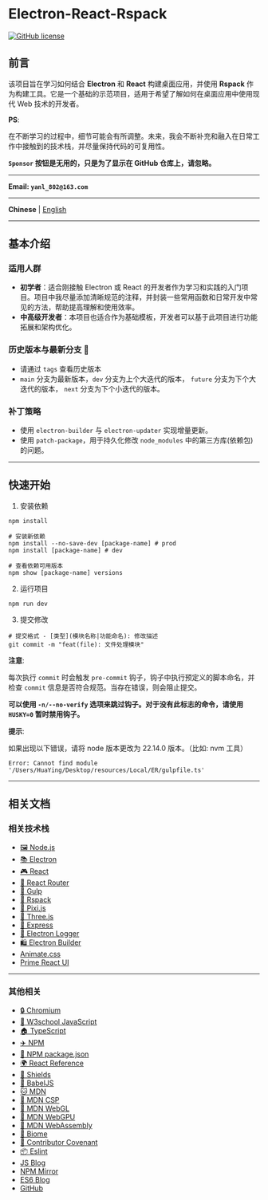 # Electron-React-Rspack

[![GitHub license](https://img.shields.io/github/license/Aurora-flower/Electron-React-Rspack?style=for-the-badge)](https://github.com/Aurora-flower/Electron-React-Rspack/blob/main/LICENSE)

## 前言

该项目旨在学习如何结合 **Electron** 和 **React** 构建桌面应用，并使用 **Rspack** 作为构建工具。它是一个基础的示范项目，适用于希望了解如何在桌面应用中使用现代 Web 技术的开发者。

**PS**:

在不断学习的过程中，细节可能会有所调整。未来，我会不断补充和融入在日常工作中接触到的技术栈，并尽量保持代码的可复用性。

**`Sponsor` 按钮是无用的，只是为了显示在 GitHub 仓库上，请忽略。**

---

**Email: `yanl_802@163.com`**

---

**Chinese** | [English](./README.EN.md)

---

## 基本介绍

### 适用人群

- **初学者**：适合刚接触 Electron 或 React 的开发者作为学习和实践的入门项目。项目中我尽量添加清晰规范的注释，并封装一些常用函数和日常开发中常见的方法，帮助提高理解和使用效率。
- **中高级开发者**：本项目也适合作为基础模板，开发者可以基于此项目进行功能拓展和架构优化。

### 历史版本与最新分支 📌

- 请通过 `tags` 查看历史版本
- `main` 分支为最新版本，`dev` 分支为上个大迭代的版本， `future` 分支为下个大迭代的版本， `next` 分支为下个小迭代的版本。

### 补丁策略

- 使用 `electron-builder` 与 `electron-updater` 实现增量更新。
- 使用 `patch-package`，用于持久化修改 `node_modules` 中的第三方库(依赖包)的问题。

---

## 快速开始

1. 安装依赖

```shell
npm install

# 安装新依赖
npm install --no-save-dev [package-name] # prod
npm install [package-name] # dev

# 查看依赖可用版本
npm show [package-name] versions
```

2. 运行项目

```shell
npm run dev
```

3. 提交修改

```shell
# 提交格式 - [类型](模块名称|功能命名): 修改描述
git commit -m "feat(file): 文件处理模块"
```

**注意**:

每次执行 `commit` 时会触发 `pre-commit` 钩子，钩子中执行预定义的脚本命名，并检查 `commit` 信息是否符合规范。当存在错误，则会阻止提交。

**可以使用 `-n/--no-verify` 选项来跳过钩子。对于没有此标志的命令，请使用 `HUSKY=0` 暂时禁用钩子。**

**提示**:

如果出现以下错误，请将 node 版本更改为 22.14.0 版本。（比如: nvm 工具）
```text
Error: Cannot find module '/Users/HuaYing/Desktop/resources/Local/ER/gulpfile.ts'
```

---

## 相关文档

### 相关技术栈

- [🖼️ Node.js](https://nodejs.cn/api/)
- [📚 Electron](https://www.electronjs.org/zh/docs/latest/)
- [🎮 React](https://zh-hans.react.dev/learn)
- [🍓 React Router](https://reactrouter.remix.org.cn/start/data/routing)
- [🌱 Gulp](https://gulp.nodejs.cn/)
- [🧪 Rspack](https://rspack.dev/zh/)
- [🧊 Pixi.js](https://pixi.nodejs.cn/8.x/guides/basics/getting-started)
- [🍉 Three.js](https://threejs.org/manual/#zh/fundamentals)
- [🌴 Express](https://www.expressjs.com.cn/)
- [🧸 Electron Logger](https://github.com/megahertz/electron-log)
- [🛍️ Electron Builder](https://www.electron.build/)
- [Animate.css](https://animate.style/)
- [Prime React UI](https://primereact.org/)

<!-- [🎁 Log4](https://github.com/log4js-node/log4js-node) -->
<!-- [🏁 Electron-Store](https://github.com/sindresorhus/electron-store) -->

---

### 其他相关

- [🔒 Chromium](https://www.chromium.org/chromium-projects/)
- [🌙 W3school JavaScript](https://www.w3ccoo.com/js/js_intro.html)
- [🏠 TypeScript](https://www.typescriptlang.org/docs/)
- [✈️ NPM](https://npm.nodejs.cn/)
- [🚗 NPM package.json](https://docs.npmjs.com/cli/v7/configuring-npm/package-json)
- [🌍 React Reference](https://react.dev/reference/react)
- [🌻 Shields](https://shields.io/)
- [🦋 BabelJS](https://www.babeljs.cn/docs/)
- [🐱 MDN](https://developer.mozilla.org/zh-CN/)
- [🐶 MDN CSP](https://developer.mozilla.org/en-US/docs/Web/HTTP/CSP)
- [🍎 MDN WebGL](https://developer.mozilla.org/zh-CN/docs/Web/API/WebGL_API)
- [🍕 MDN WebGPU](https://developer.mozilla.org/zh-CN/docs/Web/API/WebGPU_API)
- [🛶 MDN WebAssembly](https://developer.mozilla.org/zh-CN/docs/WebAssembly)
- [🧳 Biome](https://biomejs.dev/zh-cn/)
- [🌈 Contributor Covenant](https://www.contributor-covenant.org/)
- [📦 Eslint](https://eslint.org/)
- [JS Blog](https://davidwalsh.name)
- [NPM Mirror](https://npmmirror.com/)
- [ES6 Blog](https://es6.ruanyifeng.com/)
- [GitHub](https://docs.github.com/zh/get-started)